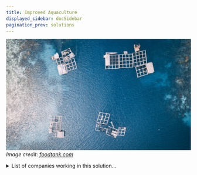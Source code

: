 ```yaml
---
title: Improved Aquaculture
displayed_sidebar: docSidebar
pagination_prev: solutions
---
```

![Cover Image](../static/img/aquaculture.jpg)
*Image credit: [foodtank.com](https://foodtank.com/news/2021/07/new-report-shows-sustainability-in-global-aquaculture/)*

<details>
        <summary>List of companies working in this solution...</summary>
         <em>Note: this is an experimental feature. Accuracy not guaranteed</em>
        <div>
            <ul>
             
                <li><a href="https://bit.ly/2xJas4f">One Earth Designs</a></li>
            
                <li><a href="https://quentic.com">Quentic</a></li>
            
                <li><a href="https://dishcraft.com/">Dishcraft Robotics</a></li>
            
                <li><a href="https://growup.org.uk">Growup Urgan Farms</a></li>
            
                <li><a href="https://catalinasearanch.com">Catalina Sea Ranch</a></li>
            
                <li><a href="https://katif.com/">Katif</a></li>
            
                <li><a href="https://efishery.com">Efishery</a></li>
            
                <li><a href="https://docktodish.com">Dock To Dish</a></li>
            
                <li><a href="https://thejackfruitcompany.com">The Jackfruit Co</a></li>
            
                <li><a href="https://www.xpertsea.com">Xpertsea</a></li>
            
                <li><a href="https://www.novonutrients.com/">Novonutrients</a></li>
            
                <li><a href="https://EthoCapital.com">Etho Capital</a></li>
            
                <li><a href="https://finlessfoods.com">Finless Foods</a></li>
            
                <li><a href="https://lovethewild.com">Love The Wild</a></li>
            
            </ul>
        </div>
        </details>


:::company job openings
  #### [View open jobs in this Solution](https://climatebase.org/jobs?l=&q=&drawdown_solutions=Improved+Aquaculture)
:::

## Overview

* **Aquaculture**, the cultivation of fish, shellfish, and other aquatic life, has seen a surge in growth, providing a vital food source globally.
* The potential for aquaculture to **reduce greenhouse gas emissions** has been recognized.
* A paradigm shift towards **sustainability** is evident in global aquaculture, given overfishing and the rising demand for seafood.
* Initiatives like the **Aquaculture Innovation Challenge** (WWF and the Gordon and Betty Moore Foundation) and organizations like the **Global Aquaculture Alliance** emphasize sustainable aquaculture.

## Progress Made

* **Aquaponics**: Symbiotic cultivation of fish and plants, resulting in efficient food production and a minimized carbon footprint.
* **Recirculating aquaculture systems (RAS)**: Water-efficient systems that lessen the environmental impact of aquaculture.
* **Offshore aquaculture**: Operated in the open ocean, it diminishes the strain on coastal ecosystems.

  Key proponents of sustainable aquaculture include:

  * **Aquaculture Stewardship Council (ASC)**
  * **Global Aquaculture Alliance (GAA)**
  * **World Wildlife Fund (WWF)**

## Lessons Learned

* **Planning**: A unified vision involving all stakeholders is fundamental.
* **Water Quality Monitoring**: Regularly ensuring optimal water conditions is critical for aquatic health.
* **Quality Feed**: Directly impacts the health and growth of fish.
* **Waste Management**: Proper disposal is crucial to prevent water pollution.
* **Renewable Energy**: Essential for a reduced carbon footprint.

## Challenges Ahead

**Scalability**: Widening the adoption of sustainable aquaculture is hindered by:

* **Public Awareness**: Largely, the populace is uninformed about its potential.
* **Funding**: Insufficient R&D investment.
* **Political Support**: Lacking in many regions.

Leading the charge in innovation is **AquaBounty Technologies**, developing faster-growing salmon.

## Best Path Forward

* **Awareness Building**: Broaden understanding among producers and the public.
* **Research & Development**: Optimize techniques for varied systems.
* **Financial Incentives**: Promote adoption of improved aquaculture technologies.
* **Regulations & Standards**: Advocate for the broad application of sustainable practices.

  Champions in sustainable aquaculture development include:

  * **World Aquaculture Society**
  * **Aquaculture Stewardship Council**
  * **Global Aquaculture Alliance**.